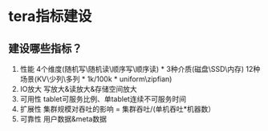 # tera指标建设

## 建设哪些指标？
1. 性能
  4个维度(随机写\随机读\顺序写\顺序读) * 3种介质(磁盘\SSD\内存)
  12种场景(KV\少列\多列 * 1k/100k * uniform\zipfian)
1. IO放大
  写放大&读放大&存储空间放大
1. 可用性
  tablet可服务比例、单tablet连续不可服务时间
1. 扩展性
  集群规模对吞吐的影响 = 集群吞吐/(单机吞吐*机器数）
1. 可靠性
  用户数据&meta数据
